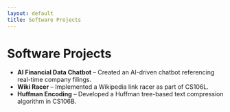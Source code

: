 ```yaml
---
layout: default
title: Software Projects
---
```


# Software Projects

- **AI Financial Data Chatbot** – Created an AI-driven chatbot referencing real-time company filings.
- **Wiki Racer** – Implemented a Wikipedia link racer as part of CS106L.
- **Huffman Encoding** – Developed a Huffman tree-based text compression algorithm in CS106B.
